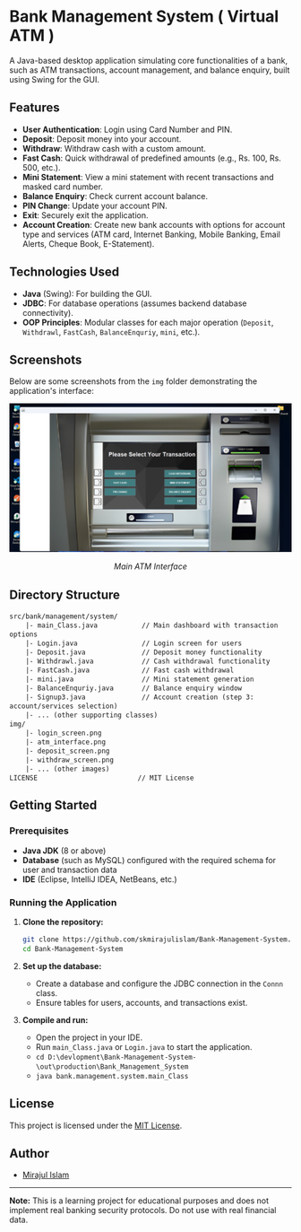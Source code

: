 # Bank Management System ( Virtual ATM )

A Java-based desktop application simulating core functionalities of a bank, such as ATM transactions, account management, and balance enquiry, built using Swing for the GUI.

## Features

- **User Authentication**: Login using Card Number and PIN.
- **Deposit**: Deposit money into your account.
- **Withdraw**: Withdraw cash with a custom amount.
- **Fast Cash**: Quick withdrawal of predefined amounts (e.g., Rs. 100, Rs. 500, etc.).
- **Mini Statement**: View a mini statement with recent transactions and masked card number.
- **Balance Enquiry**: Check current account balance.
- **PIN Change**: Update your account PIN.
- **Exit**: Securely exit the application.
- **Account Creation**: Create new bank accounts with options for account type and services (ATM card, Internet Banking, Mobile Banking, Email Alerts, Cheque Book, E-Statement).

## Technologies Used

- **Java** (Swing): For building the GUI.
- **JDBC**: For database operations (assumes backend database connectivity).
- **OOP Principles**: Modular classes for each major operation (`Deposit`, `Withdrawl`, `FastCash`, `BalanceEnquriy`, `mini`, etc.).

## Screenshots

Below are some screenshots from the `img` folder demonstrating the application's interface:

<div align="center">
  <img src="img/image.png" alt="ATM Interface" width="600"/>
  <p><em>Main ATM Interface</em></p>
</div>

## Directory Structure

```
src/bank/management/system/
    |- main_Class.java           // Main dashboard with transaction options
    |- Login.java                // Login screen for users
    |- Deposit.java              // Deposit money functionality
    |- Withdrawl.java            // Cash withdrawal functionality
    |- FastCash.java             // Fast cash withdrawal
    |- mini.java                 // Mini statement generation
    |- BalanceEnquriy.java       // Balance enquiry window
    |- Signup3.java              // Account creation (step 3: account/services selection)
    |- ... (other supporting classes)
img/
    |- login_screen.png
    |- atm_interface.png
    |- deposit_screen.png
    |- withdraw_screen.png
    |- ... (other images)
LICENSE                         // MIT License
```

## Getting Started

### Prerequisites

- **Java JDK** (8 or above)
- **Database** (such as MySQL) configured with the required schema for user and transaction data
- **IDE** (Eclipse, IntelliJ IDEA, NetBeans, etc.)

### Running the Application

1. **Clone the repository:**
   ```bash
   git clone https://github.com/skmirajulislam/Bank-Management-System.git
   cd Bank-Management-System
   ```

2. **Set up the database:**
   - Create a database and configure the JDBC connection in the `Connn` class.
   - Ensure tables for users, accounts, and transactions exist.

3. **Compile and run:**
   - Open the project in your IDE.
   - Run `main_Class.java` or `Login.java` to start the application.
   - `cd D:\devlopment\Bank-Management-System-\out\production\Bank_Management_System`
   - `java bank.management.system.main_Class`


## License

This project is licensed under the [MIT License](LICENSE).

## Author

- [Mirajul Islam](https://github.com/skmirajulislam)

---
**Note:** This is a learning project for educational purposes and does not implement real banking security protocols. Do not use with real financial data.
